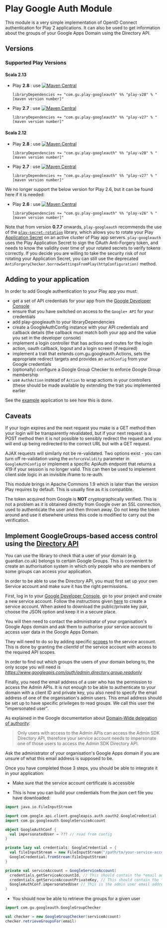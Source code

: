 Play Google Auth Module
=======================

This module is a very simple implementation of OpenID Connect authentication
for Play 2 applications.
It can also be used to get information about the groups of your Google Apps Domain using the Directory API.

Versions
--------

### Supported Play Versions
#### Scala 2.13
* Play **2.8** : use [![Maven Central](https://maven-badges.herokuapp.com/maven-central/com.gu.play-googleauth/play-v28_2.13/badge.svg)](https://maven-badges.herokuapp.com/maven-central/com.gu.play-googleauth/play-v28_2.13)
  ```
  libraryDependencies += "com.gu.play-googleauth" %% "play-v28" % "[maven version number]"
  ```
* Play **2.7** : use [![Maven Central](https://maven-badges.herokuapp.com/maven-central/com.gu.play-googleauth/play-v27_2.13/badge.svg)](https://maven-badges.herokuapp.com/maven-central/com.gu.play-googleauth/play-v27_2.13)
  ```
  libraryDependencies += "com.gu.play-googleauth" %% "play-v27" % "[maven version number]"
  ```
  
#### Scala 2.12

* Play **2.8** : use [![Maven Central](https://maven-badges.herokuapp.com/maven-central/com.gu.play-googleauth/play-v28_2.12/badge.svg)](https://maven-badges.herokuapp.com/maven-central/com.gu.play-googleauth/play-v28_2.12)
  ```
  libraryDependencies += "com.gu.play-googleauth" %% "play-v28" % "[maven version number]"
  ```
* Play **2.7** : use [![Maven Central](https://maven-badges.herokuapp.com/maven-central/com.gu.play-googleauth/play-v27_2.12/badge.svg)](https://maven-badges.herokuapp.com/maven-central/com.gu.play-googleauth/play-v27_2.12)
  ```
  libraryDependencies += "com.gu.play-googleauth" %% "play-v27" % "[maven version number]"
  ```   

We no longer support the below version for Play 2.6, but it can be found here if it is needed:
* Play **2.6** : use [![Maven Central](https://maven-badges.herokuapp.com/maven-central/com.gu.play-googleauth/play-v26_2.12/badge.svg)](https://maven-badges.herokuapp.com/maven-central/com.gu.play-googleauth/play-v26_2.12)
  ```
  libraryDependencies += "com.gu.play-googleauth" %% "play-v26" % "[maven version number]"
  ```

Note that from version **0.7.7** onwards, `play-googleauth` recommends the
use of the [`play-secret-rotation`](https://github.com/guardian/play-secret-rotation)
library, which allows you to rotate your Play [Application Secret](https://www.playframework.com/documentation/2.6.x/ApplicationSecret)
on an active cluster of Play app servers. `play-googleauth` uses the Play
Application Secret to sign the OAuth Anti-Forgery token, and needs to know the
validity over time of your rotated secrets to verify tokens correctly. If you decide
you are willing to take the security risk of _not_ rotating your Application Secret,
you can still use the deprecated `AntiForgeryChecker.borrowSettingsFromPlay(httpConfiguration)`
method.

Adding to your application
--------------------------

In order to add Google authentication to your Play app you must:

 - get a set of API credentials for your app from the [Google Developer Console](https://console.developers.google.com)
 - ensure that you have switched on access to the `Google+ API` for your credentials
 - add play-googleauth to your libraryDependencies
 - create a GoogleAuthConfig instance with your API credentials and callback details (the callback must match both your
 app and the value you set in the developer console)
 - implement a login controller that has actions and routes for the login action, oauth callback, logout and
 a login screen (if required)
 - implement a trait that extends com.gu.googleauth.Actions, sets the appropriate redirect targets and provides an
 `authConfig` from your Google credentials
 - (optionally) configure a Google Group Checker to enforce Google Group membership
 - use `AuthAction` instead of `Action` to wrap actions in your controllers (these should be made available by
 extending the trait you implemented earlier

See the [example](play-v26/src/sbt-test/example/webapp) application to see how this is done.

Caveats
-------

If your login expires and the next request you make is a GET method then your login will be transparently revalidated,
but if your next request is a POST method then it is not possible to sensibly redirect the request and you will end
up being redirected to the correct URL but with a GET request.

AJAX requests will similarly not be re-validated. Two options exist - you can turn off re-validation using the
 `enforceValidity` parameter in `GoogleAuthConfig` or implement a specific ApiAuth endpoint that returns a 419 if your
 session is no longer valid. This can then be used to implement client side logic in an invisible iframe to re-auth.

This module brings in Apache Commons 1.9 which is later than the version Play requires by default. This is
usually fine as it is compatible.

The token acquired from Google is **NOT** cryptographically verified. This is not a problem as it is obtained directly
from Google over an SSL connection, used to authenticate the user and then thrown away. Do not keep the token around
and use it elsewhere unless this code is modified to carry out the verification.

Implement GoogleGroups-based access control using the [Directory API](https://developers.google.com/admin-sdk/directory/)
-------------------------------------------------------------------------------------------------------------------------

You can use the library to check that a user of your domain (e.g. guardian.co.uk) belongs to certain Google Groups. This
is convenient to create an authorisation system in which only people who are members of some groups can access your
application.

In order to be able to use the Directory API, you must first set up your own Service account and make sure it has the
right permissions.

First, log in to your [Google Developer Console](https://console.developers.google.com/), go to your project and create a new service account.
Follow the instructions given [here](https://developers.google.com/identity/protocols/OAuth2ServiceAccount) to create a service account.
When asked to download the public/private key pair, choose the JSON option and keep it in a secure place.

You will then need to contact the administrator of your organisation's Google Apps domain and ask them to authorise your service account to access user data in the Google Apps Domain.

They will need to do so by adding specific [scopes](https://developers.google.com/admin-sdk/directory/v1/guides/authorizing) to the service account.
This is done by granting the *clientId* of the service account with access to the required API scopes.

In order to find out which groups the users of your domain belong to, the only scope you will need is *https://www.googleapis.com/auth/admin.directory.group.readonly*

Finally, you need the email address of a user who has the permission to access the Admin APIs.
It is not enough to be able to authenticate to your domain with a client ID and private key, you also need to specify the email address of one of the organisation's admin users.
This email address should be set up to have specific privileges to read groups.
We call this user the "impersonated user".

As explained in the Google documentation about [Domain-Wide delegation of authority](https://developers.google.com/admin-sdk/directory/v1/guides/delegation):

  > Only users with access to the Admin APIs can access the Admin SDK Directory API, therefore your service account needs to impersonate one of those users to access the Admin SDK Directory API.

Ask the administrator of your organisation's Google Apps domain if you are unsure of what this email address is supposed to be.

Once you have completed those 3 steps, you should be able to integrate it in your application:

  - Make sure that the service account certificate is accessible

  - This is how you can build your credentials from the json cert file you have downloaded:

```scala
import java.io.FileInputStream

import com.google.api.client.googleapis.auth.oauth2.GoogleCredential
import com.gu.googleauth.GoogleServiceAccount

object GoogleAuthConf {
  val impersonatedUser = ??? // read from config
}

private lazy val credentials: GoogleCredential = {
  val fileInputStream = new FileInputStream("/path/to/your-service-account-cert.json")
  GoogleCredential.fromStream(fileInputStream)
}

private val serviceAccount = GoogleServiceAccount(
  credentials.getServiceAccountId, // This should contain the *email address* that is associated with your service account
  credentials.getServiceAccountPrivateKey, // This should contain the *private key* that is associated with your service account
  GoogleAuthConf.impersonatedUser // This is the admin user email address we mentioned earlier
)
```

- You should now be able to retrieve the groups for a given user

```scala
import com.gu.googleauth.GoogleGroupChecker

val checker = new GoogleGroupChecker(serviceAccount)
checker.retrieveGroupsFor(email)
```
